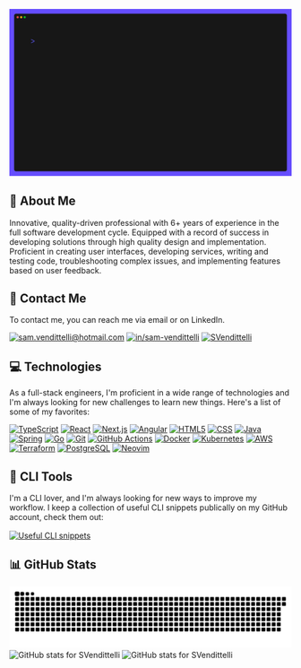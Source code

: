 ![Animated gif of a terminal, generated with charm vhs](https://raw.githubusercontent.com/SVendittelli/SVendittelli/output-terminal/profile.gif)

## :bust_in_silhouette: About Me

Innovative, quality-driven professional with 6+ years of experience in the full software development cycle. Equipped with a record of success in developing solutions through high quality design and implementation. Proficient in creating user interfaces, developing services, writing and testing code, troubleshooting complex issues, and implementing features based on user feedback.

## :link: Contact Me

To contact me, you can reach me via email or on LinkedIn.

[![sam.vendittelli@hotmail.com](https://img.shields.io/badge/%40-sam.vendittelli@hotmail.com-blue?style=flat-square&logoColor=white)](mailto:sam.vendittelli@hotmail.com)
[![in/sam-vendittelli](https://img.shields.io/badge/LinkedIn-in%2Fsam--vendittelli-007ab6?style=flat-square&logoColor=white)](https://linkedin.com/in/sam-vendittelli)
[![SVendittelli](https://img.shields.io/badge/SVendittelli-181717?style=flat-square&logo=github&logoColor=white)](https://github.com/SVendittelli)

## :computer: Technologies

As a full-stack engineers, I'm proficient in a wide range of technologies and
I'm always looking for new challenges to learn new things. Here's a list of
some of my favorites:

[![TypeScript](https://img.shields.io/badge/TypeScript-3178C6?style=flat-square&logo=typescript&logoColor=white)](https://www.typescriptlang.org/)
[![React](https://img.shields.io/badge/React-61DAFB?style=flat-square&logo=react&logoColor=black)](https://reactjs.org/)
[![Next.js](https://img.shields.io/badge/Next.js-000000?style=flat-square&logo=nextdotjs&logoColor=white)](https://nextjs.org/)
[![Angular](https://img.shields.io/badge/Angular-0F0F11?style=flat-square&logo=angular&logoColor=white)](https://angular.io/)
[![HTML5](https://img.shields.io/badge/HTML5-E34F26?style=flat-square&logo=html5&logoColor=white)](https://developer.mozilla.org/en-US/docs/Web/HTML)
[![CSS](https://img.shields.io/badge/CSS3-1572B6?style=flat-square&logo=css3&logoColor=white)](https://developer.mozilla.org/en-US/docs/Web/CSS)
[![Java](https://img.shields.io/badge/Java-F8981D?style=flat-square&logo=openjdk&logoColor=white)](https://openjdk.org/)
[![Spring](https://img.shields.io/badge/Spring-6DB33F?style=flat-square&logo=spring&logoColor=white)](https://spring.io/)
[![Go](https://img.shields.io/badge/Go-00ADD8?style=flat-square&logo=go&logoColor=white)](https://go.dev/)
[![Git](https://img.shields.io/badge/Git-F05032?style=flat-square&logo=git&logoColor=white)](https://git-scm.com/)
[![GitHub Actions](https://img.shields.io/badge/GitHub%20Actions-181717?style=flat-square&logo=github&logoColor=white)](https://github.com/features/actions)
[![Docker](https://img.shields.io/badge/Docker-2496ED?style=flat-square&logo=docker&logoColor=white)](https://www.docker.com/)
[![Kubernetes](https://img.shields.io/badge/Kubernetes-326CE5?style=flat-square&logo=kubernetes&logoColor=white)](https://kubernetes.io/)
[![AWS](https://img.shields.io/badge/AWS-FFA300?style=flat-square&logo=amazonwebservices&logoColor=white)](https://aws.amazon.com/)
[![Terraform](https://img.shields.io/badge/Terraform-844FBA?style=flat-square&logo=terraform&logoColor=white)](https://www.terraform.io/)
[![PostgreSQL](https://img.shields.io/badge/PostgreSQL-4169E1?style=flat-square&logo=postgresql&logoColor=white)](https://www.postgresql.org/)
[![Neovim](https://img.shields.io/badge/Neovim-57A143?style=flat-square&logo=neovim&logoColor=white)](https://neovim.io)

## :wrench: CLI Tools

I'm a CLI lover, and I'm always looking for new ways to improve my workflow.
I keep a collection of useful CLI snippets publically on my GitHub account,
check them out:

<a href="https://gist.github.com/SVendittelli/272dae22c2c511ba63d9227830287e4f">
<picture>
  <source
    srcset="https://github-readme-stats.vercel.app/api/gist?id=272dae22c2c511ba63d9227830287e4f&show_owner=true&theme=dark"
    media="(prefers-color-scheme: dark)"
  />
  <source
    srcset="https://github-readme-stats.vercel.app/api/gist?id=272dae22c2c511ba63d9227830287e4f&show_owner=true"
    media="(prefers-color-scheme: light), (prefers-color-scheme: no-preference)"
  />
  <img
    src="https://github-readme-stats.vercel.app/api/gist?id=272dae22c2c511ba63d9227830287e4f&show_owner=true"
    alt="Useful CLI snippets"
    align="center"
  />
</picture>
</a>

## :bar_chart: GitHub Stats

<picture>
  <source
     srcset="https://raw.githubusercontent.com/SVendittelli/SVendittelli/output-snake/github-snake-dark.svg"
     media="(prefers-color-scheme: dark)"
  />
  <source
     srcset="https://raw.githubusercontent.com/SVendittelli/SVendittelli/output-snake/github-snake.svg" 
     media="(prefers-color-scheme: light), (prefers-color-scheme: no-preference)"
  />
  <img
    src="https://raw.githubusercontent.com/SVendittelli/SVendittelli/output/github-snake.svg"
    alt="Animated snake eating my GitHub contributions, generated by Platane/snk"
  />
</picture>

<picture>
  <source
    srcset="https://github-readme-stats.vercel.app/api?username=SVendittelli&hide=stars&show_icons=true&theme=dark&hide_rank=true"
    media="(prefers-color-scheme: dark)"
  />
  <source
    srcset="https://github-readme-stats.vercel.app/api?username=SVendittelli&hide=stars&show_icons=true&hide_rank=true"
    media="(prefers-color-scheme: light), (prefers-color-scheme: no-preference)"
  />
  <img
    src="https://github-readme-stats.vercel.app/api?username=SVendittelli&hide=stars&show_icons=true&hide_rank=true"
    alt="GitHub stats for SVendittelli"
    height="200"
    align="center"
  />
</picture>

<picture>
  <source
    srcset="https://github-readme-stats.vercel.app/api/top-langs/?username=SVendittelli&layout=compact&theme=dark"
    media="(prefers-color-scheme: dark)"
  />
  <source
    srcset="https://github-readme-stats.vercel.app/api/top-langs/?username=SVendittelli&layout=compact"
    media="(prefers-color-scheme: light), (prefers-color-scheme: no-preference)"
  />
  <img
    src="https://github-readme-stats.vercel.app/api/top-langs/?username=SVendittelli&layout=compact"
    alt="GitHub stats for SVendittelli"
    height="200"
    align="center"
  />
</picture>
